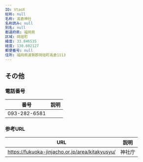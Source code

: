```yaml
---
ID: VtaoX
総称: null
名称: 高倉神社
名称読み: null
別名: null
都道府県: 福岡県
区域: 岡垣町
緯度: 33.846535
経度: 130.602127
郵便番号: null
住所: 福岡県遠賀郡岡垣町高倉1113
---
```


## その他

### 電話番号

| 番号         | 説明 |
| ------------ | ---- |
| 093-282-6581 |      |

### 参考URL

| URL                                             | 説明   |
| ----------------------------------------------- | ------ |
| https://fukuoka-jinjacho.or.jp/area/kitakyusyu/ | 神社庁 |
